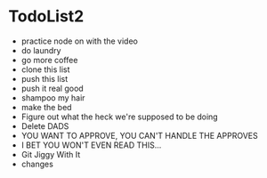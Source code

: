 # TodoList2
* practice node on with the video
* do laundry
* go more coffee
* clone this list
* push this list
* push it real good
* shampoo my hair
* make the bed
* Figure out what the heck we're supposed to be doing
* Delete DADS
* YOU WANT TO APPROVE, YOU CAN'T HANDLE THE APPROVES
* I BET YOU WON'T EVEN READ THIS...
* Git Jiggy With It
* changes
